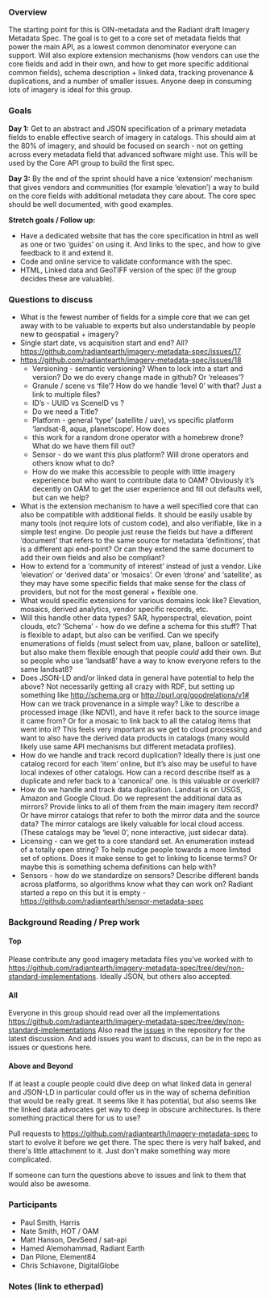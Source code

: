 ### Overview
 
The starting point for this is OIN-metadata and the Radiant draft Imagery Metadata Spec. The goal is to get to a core set of metadata fields that power the main API, as a lowest common denominator everyone can support. Will also explore extension mechanisms (how vendors can use the core fields and add in their own, and how to get more specific additional common fields), schema description + linked data, tracking provenance & duplications, and a number of smaller issues. Anyone deep in consuming lots of imagery is ideal for this group.
 
### Goals

**Day 1:** Get to an abstract and JSON specification of a primary metadata fields to enable effective search of imagery in catalogs. This should aim at the 80% of imagery, and should be focused on search - not on getting across every metadata field that advanced software might use. This will be used by the Core API group to build the first spec.

**Day 3:** By the end of the sprint should have a nice ‘extension’ mechanism that gives vendors and communities (for example ‘elevation’) a way to build on the core fields with additional metadata they care about. The core spec should be well documented, with good examples. 

**Stretch goals / Follow up:**
* Have a dedicated website that has the core specification in html as well as one or two ‘guides’ on using it. And links to the spec, and how to give feedback to it and extend it.
* Code and online service to validate conformance with the spec. 
* HTML, Linked data and GeoTIFF version of the spec (if the group decides these are valuable).
 
### Questions to discuss

* What is the fewest number of fields for a simple core that we can get away with to be valuable to experts but also understandable by people new to geospatial + imagery?
* Single start date, vs acquisition start and end? All? https://github.com/radiantearth/imagery-metadata-spec/issues/17 
* https://github.com/radiantearth/imagery-metadata-spec/issues/18 
    * Versioning - semantic versioning? When to lock into a start and version? Do we do every change made in github? Or ‘releases’? 
    * Granule / scene vs ‘file’? How do we handle ‘level 0’ with that? Just a link to multiple files? 
    * ID’s - UUID vs SceneID vs ?  
    * Do we need a Title? 
    * Platform - general ‘type’ (satellite / uav), vs specific platform ‘landsat-8, aqua, planetscope’. How does 
    * this work for a random drone operator with a homebrew drone? What do we have them fill out? 
    * Sensor - do we want this plus platform? Will drone operators and others know what to do? 
    * How do we make this accessible to people with little imagery experience but who want to contribute data to OAM? Obviously it’s decently on OAM to get the user experience and fill out defaults well, but can we help?
* What is the extension mechanism to have a well specified core that can also be compatible with additional fields. It should be easily usable by many tools (not require lots of custom code), and also verifiable, like in a simple test engine. Do people just reuse the fields but have a different ‘document’ that refers to the same source for metadata ‘definitions’, that is a different api end-point? Or can they extend the same document to add their own fields and also be compliant?
* How to extend for a ‘community of interest’ instead of just a vendor. Like ‘elevation’ or ‘derived data’ or ‘mosaics’. Or even ‘drone’ and ‘satellite’, as they may have some specific fields that make sense for the class of providers, but not for the most general + flexible one.
* What would specific extensions for various domains look like? Elevation, mosaics, derived analytics, vendor specific records, etc.
* Will this handle other data types? SAR, hyperspectral, elevation, point clouds, etc?
‘Schema’ - how do we define a schema for this stuff? That is flexible to adapt, but also can be verified. Can we specify enumerations of fields (must select from uav, plane, balloon or satellite), but also make them flexible enough that people _could_ add their own. But so people who use ‘landsat8’ have a way to know everyone refers to the same landsat8? 
* Does JSON-LD and/or linked data in general have potential to help the above? Not necessarily getting all crazy with RDF, but setting up something like http://schema.org or http://purl.org/goodrelations/v1#
How can we track provenance in a simple way? Like to describe a processed image (like NDVI), and have it refer back to the source image it came from? Or for a mosaic to link back to all the catalog items that went into it? This feels very important as we get to cloud processing and want to also have the derived data products in catalogs (many would likely use same API mechanisms but different metadata profiles).
* How do we handle and track record duplication? Ideally there is just one catalog record for each ‘item’ online, but it’s also may be useful to have local indexes of other catalogs. How can a record describe itself as a duplicate and refer back to a ‘canonical’ one. Is this valuable or overkill?
* How do we handle and track data duplication. Landsat is on USGS, Amazon and Google Cloud. Do we represent the additional data as mirrors? Provide links to all of them from the main imagery item record? Or have mirror catalogs that refer to both the mirror data and the source data? The mirror catalogs are likely valuable for local cloud access. (These catalogs may be ‘level 0’, none interactive, just sidecar data).
* Licensing - can we get to a core standard set. An enumeration instead of a totally open string? To help nudge people towards a more limited set of options. Does it make sense to get to linking to license terms? Or maybe this is something schema definitions can help with?
* Sensors - how do we standardize on sensors? Describe different bands across platforms, so algorithms know what they can work on? Radiant started a repo on this but it is empty - https://github.com/radiantearth/sensor-metadata-spec

 
### Background Reading / Prep work
 
#### Top
Please contribute any good imagery metadata files you’ve worked with to https://github.com/radiantearth/imagery-metadata-spec/tree/dev/non-standard-implementations. Ideally JSON, but others also accepted.
 
#### All
Everyone in this group should read over all the implementations https://github.com/radiantearth/imagery-metadata-spec/tree/dev/non-standard-implementations Also read the [issues](https://github.com/radiantearth/imagery-metadata-spec/issues) in the repository for the latest discussion. And add issues you want to discuss, can be in the repo as issues or questions here.

#### Above and Beyond
If at least a couple people could dive deep on what linked data in general and JSON-LD in particular could offer us in the way of schema definition that would be really great. It seems like it has potential, but also seems like the linked data advocates get way to deep in obscure architectures. Is there something practical there for us to use?

Pull requests to https://github.com/radiantearth/imagery-metadata-spec to start to evolve it before we get there. The spec there is very half baked, and there's little attachment to it. Just don't make something way more complicated. 

If someone can turn the questions above to issues and link to them that would also be awesome.
 
### Participants
 
* Paul Smith, Harris
* Nate Smith, HOT / OAM
* Matt Hanson, DevSeed / sat-api
* Hamed Alemohammad, Radiant Earth
* Dan Pilone, Element84
* Chris Schiavone, DigitalGlobe
 
### Notes (link to etherpad)
